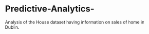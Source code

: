 # Predictive-Analytics-
Analysis of the House dataset having information on sales of home in Dublin.
